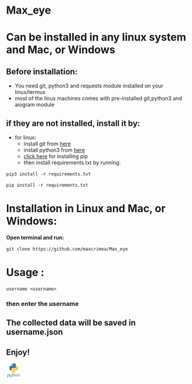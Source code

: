 # Max_eye

# Can be installed in any linux system and Mac, or Windows

## Before installation:
* You need git, python3 and requests module installed on your linux/termux
* most of the linux machines comes with pre-installed git,python3 and aiogram module 
## if they are not installed, install it by:
* for linux:
    - install git from [here](https://linuxhint.com/install-use-git-linux/) 
    - install python3 from [here](https://www.python.org/downloads/) 
    - [click here](https://www.tecmint.com/install-pip-in-linux/) for installing pip 
    - then install requirements.txt by running:
```shell script
pip3 install -r requirements.txt
```
```shell script
pip install -r requirements.txt
```
# Installation in Linux and Mac, or Windows:
**Open terminal and run:**
```shell script
git clone https://github.com/maxcrimea/Max_eye
```
# Usage :
```telegram bot
username <username>
```
### then enter the username
## The collected data will be saved in username.json
## Enjoy!
<div>
  <img src="https://github.com/devicons/devicon/blob/master/icons/python/python-original-wordmark.svg" title="Python" alt="Python" width="40" height="40"/>&nbsp; 
</div>
